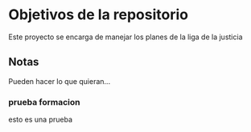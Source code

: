 # Objetivos de la repositorio

Este proyecto se encarga de manejar los planes de la liga de la justicia


## Notas
Pueden hacer lo que quieran...

### prueba formacion
esto es una prueba
